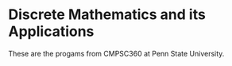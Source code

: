 # Discrete Mathematics and its Applications

These are the progams from CMPSC360 at Penn State University.
